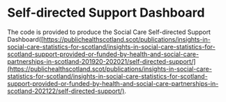 # Self-directed Support Dashboard

The code is provided to produce the Social Care Self-directed Support Dashboard([https://publichealthscotland.scot/publications/insights-in-social-care-statistics-for-scotland/insights-in-social-care-statistics-for-scotland-support-provided-or-funded-by-health-and-social-care-partnerships-in-scotland-201920-202021/self-directed-support/](https://publichealthscotland.scot/publications/insights-in-social-care-statistics-for-scotland/insights-in-social-care-statistics-for-scotland-support-provided-or-funded-by-health-and-social-care-partnerships-in-scotland-202122/self-directed-support/).
